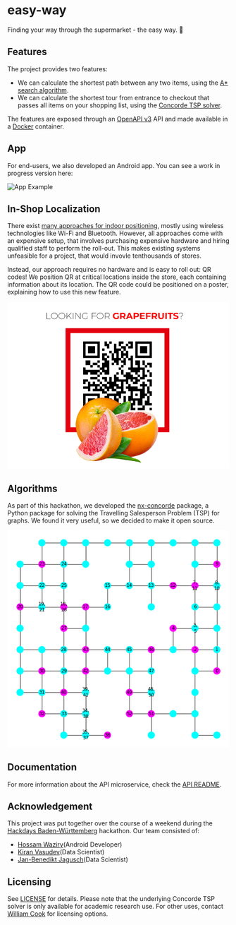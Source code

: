 # easy-way

Finding your way through the supermarket - the easy way. 🤙

## Features

The project provides two features:

* We can calculate the shortest path between any two items, using the [A* search algorithm](https://en.wikipedia.org/wiki/A*_search_algorithm).
* We can calculate the shortest tour from entrance to checkout that passes all items on your shopping list, using the [Concorde TSP solver](http://www.math.uwaterloo.ca/tsp/concorde.html).

The features are exposed through an [OpenAPI v3](https://swagger.io/specification/) API and made available in a [Docker](https://www.docker.com/) container.

## App

For end-users, we also developed an Android app. You can see a work in progress version here:

![App Example](app.gif)

## In-Shop Localization

There exist [many approaches for indoor positioning](https://en.wikipedia.org/wiki/Indoor_positioning_system#Wireless_technologies), mostly using wireless technologies like Wi-Fi and Bluetooth. However, all approaches come with an expensive setup, that involves purchasing expensive hardware and hiring qualified staff to perform the roll-out. This makes existing systems unfeasible for a project, that would invovle tenthousands of stores.

Instead, our approach requires no hardware and is easy to roll out: QR codes! We position QR at critical locations inside the store, each containing information about its location. The QR code could be positioned on a poster, explaining how to use this new feature.

![QR Example](qr_example.png)

## Algorithms

As part of this hackathon, we developed the [nx-concorde](https://github.com/janjagusch/nx-concorde) package, a Python package for solving the Travelling Salesperson Problem (TSP) for graphs. We found it very useful, so we decided to make it open source.

![nx-concorde example](nx_concorde_example.png)

## Documentation

For more information about the API microservice, check the [API README](./api/README.md).

## Acknowledgement

This project was put together over the course of a weekend during the [Hackdays Baden-Württemberg](https://www.hack-days.de/baden-wuerttemberg) hackathon. Our team consisted of:

* [Hossam Waziry](https://www.linkedin.com/in/7ossam-gamal/)(Android Developer)
* [Kiran Vasudev](https://www.linkedin.com/in/kiranvasudev/)(Data Scientist)
* [Jan-Benedikt Jagusch](https://www.linkedin.com/in/janjagusch/)(Data Scientist)

## Licensing

See [LICENSE](LICENSE) for details. Please note that the underlying Concorde TSP solver is only available for academic research use. For other uses, contact [William Cook](bico@uwaterloo.ca) for licensing options.
